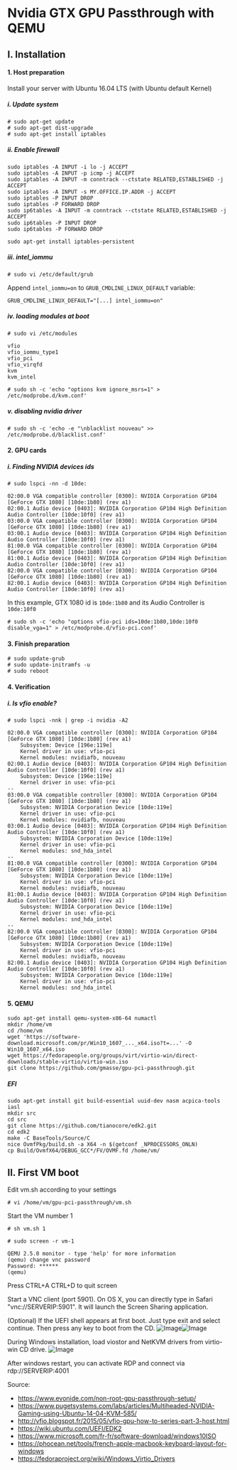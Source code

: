 # Nvidia GTX GPU Passthrough with QEMU

## I. Installation

#### 1. Host preparation

Install your server with Ubuntu 16.04 LTS (with Ubuntu default Kernel)


##### i. Update system
```
# sudo apt-get update
# sudo apt-get dist-upgrade
# sudo apt-get install iptables
```

##### ii. Enable firewall
```
sudo iptables -A INPUT -i lo -j ACCEPT
sudo iptables -A INPUT -p icmp -j ACCEPT
sudo iptables -A INPUT -m conntrack --ctstate RELATED,ESTABLISHED -j ACCEPT
sudo iptables -A INPUT -s MY.OFFICE.IP.ADDR -j ACCEPT
sudo iptables -P INPUT DROP
sudo iptables -P FORWARD DROP
sudo ip6tables -A INPUT -m conntrack --ctstate RELATED,ESTABLISHED -j ACCEPT
sudo ip6tables -P INPUT DROP
sudo ip6tables -P FORWARD DROP

sudo apt-get install iptables-persistent
```

##### iii. intel_iommu
`# sudo vi /etc/default/grub`

Append `intel_iommu=on` to `GRUB_CMDLINE_LINUX_DEFAULT` variable:

`GRUB_CMDLINE_LINUX_DEFAULT="[...] intel_iommu=on"`

##### iv. loading modules at boot
`# sudo vi /etc/modules`
```
vfio
vfio_iommu_type1
vfio_pci
vfio_virqfd
kvm
kvm_intel
```

`# sudo sh -c 'echo "options kvm ignore_msrs=1" > /etc/modprobe.d/kvm.conf'`


##### v. disabling nvidia driver
`# sudo sh -c 'echo -e "\nblacklist nouveau" >> /etc/modprobe.d/blacklist.conf'`


#### 2. GPU cards

##### i. Finding NVIDIA devices ids
`# sudo lspci -nn -d 10de:`

```
02:00.0 VGA compatible controller [0300]: NVIDIA Corporation GP104 [GeForce GTX 1080] [10de:1b80] (rev a1)
02:00.1 Audio device [0403]: NVIDIA Corporation GP104 High Definition Audio Controller [10de:10f0] (rev a1)
03:00.0 VGA compatible controller [0300]: NVIDIA Corporation GP104 [GeForce GTX 1080] [10de:1b80] (rev a1)
03:00.1 Audio device [0403]: NVIDIA Corporation GP104 High Definition Audio Controller [10de:10f0] (rev a1)
81:00.0 VGA compatible controller [0300]: NVIDIA Corporation GP104 [GeForce GTX 1080] [10de:1b80] (rev a1)
81:00.1 Audio device [0403]: NVIDIA Corporation GP104 High Definition Audio Controller [10de:10f0] (rev a1)
82:00.0 VGA compatible controller [0300]: NVIDIA Corporation GP104 [GeForce GTX 1080] [10de:1b80] (rev a1)
82:00.1 Audio device [0403]: NVIDIA Corporation GP104 High Definition Audio Controller [10de:10f0] (rev a1)
```
In this example, GTX 1080 id is `10de:1b80` and its Audio Controller is `10de:10f0`

`# sudo sh -c 'echo "options vfio-pci ids=10de:1b80,10de:10f0 disable_vga=1" > /etc/modprobe.d/vfio-pci.conf'`


#### 3. Finish preparation

```
# sudo update-grub
# sudo update-initramfs -u
# sudo reboot
```


#### 4. Verification


##### i. Is vfio enable?

`# sudo lspci -nnk | grep -i nvidia -A2`
```
02:00.0 VGA compatible controller [0300]: NVIDIA Corporation GP104 [GeForce GTX 1080] [10de:1b80] (rev a1)
	Subsystem: Device [196e:119e]
	Kernel driver in use: vfio-pci
	Kernel modules: nvidiafb, nouveau
02:00.1 Audio device [0403]: NVIDIA Corporation GP104 High Definition Audio Controller [10de:10f0] (rev a1)
	Subsystem: Device [196e:119e]
	Kernel driver in use: vfio-pci
--
03:00.0 VGA compatible controller [0300]: NVIDIA Corporation GP104 [GeForce GTX 1080] [10de:1b80] (rev a1)
	Subsystem: NVIDIA Corporation Device [10de:119e]
	Kernel driver in use: vfio-pci
	Kernel modules: nvidiafb, nouveau
03:00.1 Audio device [0403]: NVIDIA Corporation GP104 High Definition Audio Controller [10de:10f0] (rev a1)
	Subsystem: NVIDIA Corporation Device [10de:119e]
	Kernel driver in use: vfio-pci
	Kernel modules: snd_hda_intel
--
81:00.0 VGA compatible controller [0300]: NVIDIA Corporation GP104 [GeForce GTX 1080] [10de:1b80] (rev a1)
	Subsystem: NVIDIA Corporation Device [10de:119e]
	Kernel driver in use: vfio-pci
	Kernel modules: nvidiafb, nouveau
81:00.1 Audio device [0403]: NVIDIA Corporation GP104 High Definition Audio Controller [10de:10f0] (rev a1)
	Subsystem: NVIDIA Corporation Device [10de:119e]
	Kernel driver in use: vfio-pci
	Kernel modules: snd_hda_intel
--
82:00.0 VGA compatible controller [0300]: NVIDIA Corporation GP104 [GeForce GTX 1080] [10de:1b80] (rev a1)
	Subsystem: NVIDIA Corporation Device [10de:119e]
	Kernel driver in use: vfio-pci
	Kernel modules: nvidiafb, nouveau
82:00.1 Audio device [0403]: NVIDIA Corporation GP104 High Definition Audio Controller [10de:10f0] (rev a1)
	Subsystem: NVIDIA Corporation Device [10de:119e]
	Kernel driver in use: vfio-pci
	Kernel modules: snd_hda_intel
```


#### 5. QEMU

```
sudo apt-get install qemu-system-x86-64 numactl
mkdir /home/vm
cd /home/vm
wget 'https://software-download.microsoft.com/pr/Win10_1607_..._x64.iso?t=...' -O Win10_1607_x64.iso
wget https://fedorapeople.org/groups/virt/virtio-win/direct-downloads/stable-virtio/virtio-win.iso
git clone https://github.com/gmasse/gpu-pci-passthrough.git
```

##### EFI
```
sudo apt-get install git build-essential uuid-dev nasm acpica-tools iasl
mkdir src
cd src
git clone https://github.com/tianocore/edk2.git
cd edk2
make -C BaseTools/Source/C
nice OvmfPkg/build.sh -a X64 -n $(getconf _NPROCESSORS_ONLN)
cp Build/OvmfX64/DEBUG_GCC*/FV/OVMF.fd /home/vm/
```



## II. First VM boot

Edit vm.sh according to your settings

`# vi /home/vm/gpu-pci-passthrough/vm.sh `


Start the VM number 1

`# sh vm.sh 1`

`# sudo screen -r vm-1`
```
QEMU 2.5.0 monitor - type 'help' for more information
(qemu) change vnc password
Password: ******
(qemu)
```
Press CTRL+A CTRL+D to quit screen

Start a VNC client (port 5901). On OS X, you can directly type in Safari "vnc://SERVERIP:5901". It will launch the Screen Sharing application.

(Optional) If the UEFI shell appears at first boot. Just type exit and select continue.
Then press any key to boot from the CD.
![Image](doc/uefi_shell.png?raw=true)![Image](doc/qemu_boot.png?raw=true)

During Windows installation, load viostor and NetKVM drivers from virtio-win CD drive.
![Image](doc/wininst_virtio.png?raw=true)

After windows restart, you can activate RDP and connect via rdp://SERVERIP:4001







Source:
- https://www.evonide.com/non-root-gpu-passthrough-setup/
- https://www.pugetsystems.com/labs/articles/Multiheaded-NVIDIA-Gaming-using-Ubuntu-14-04-KVM-585/
- http://vfio.blogspot.fr/2015/05/vfio-gpu-how-to-series-part-3-host.html
- https://wiki.ubuntu.com/UEFI/EDK2
- https://www.microsoft.com/fr-fr/software-download/windows10ISO
- https://phocean.net/tools/french-apple-macbook-keyboard-layout-for-windows
- https://fedoraproject.org/wiki/Windows_Virtio_Drivers

